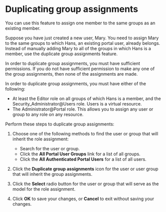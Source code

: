 # Duplicating group assignments




You can use this feature to assign one member to the same groups as an existing member.

Suppose you have just created a new user, Mary. You need to assign Mary to the same groups to which Hans, an existing portal user, already belongs. Instead of manually adding Mary to all of the groups in which Hans is a member, use the duplicate group assignments feature.

In order to duplicate group assignments, you must have sufficient permissions. If you do not have sufficient permission to make any one of the group assignments, then none of the assignments are made.

In order to duplicate group assignments, you must have either of the following:

-   At least the Editor role on all groups of which Hans is a member, and the Security\_Administrator@Users role. Users is a virtual resource.
-   The Administrator@Portal role. This allows you to assign any user or group to any role on any resource.

Perform these steps to duplicate group assignments:

1.  Choose one of the following methods to find the user or group that will inherit the role assignment:

    -   Search for the user or group.
    -   Click the **All Portal User Groups** link for a list of all groups.
    -   Click the **All Authenticated Portal Users** for a list of all users.
2.  Click the **Duplicate group assignments** icon for the user or user group that will inherit the group assignments.

3.  Click the **Select** radio button for the user or group that will serve as the model for the role assignment.

4.  Click **OK** to save your changes, or **Cancel** to exit without saving your changes.


